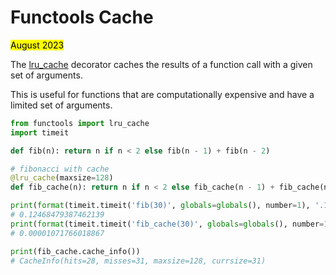 # Functools Cache

<mark>August 2023</mark>

The [lru_cache](https://docs.python.org/3/library/functools.html#functools.lru_cache) decorator caches the results of a function call with a given set of arguments.

This is useful for functions that are computationally expensive and have a limited set of arguments.

```python
from functools import lru_cache
import timeit

def fib(n): return n if n < 2 else fib(n - 1) + fib(n - 2)

# fibonacci with cache
@lru_cache(maxsize=128)
def fib_cache(n): return n if n < 2 else fib_cache(n - 1) + fib_cache(n - 2)

print(format(timeit.timeit('fib(30)', globals=globals(), number=1), '.17f'))
# 0.12468479387462139
print(format(timeit.timeit('fib_cache(30)', globals=globals(), number=1), '.17f'))
# 0.00001071766018867

print(fib_cache.cache_info())
# CacheInfo(hits=28, misses=31, maxsize=128, currsize=31)
```